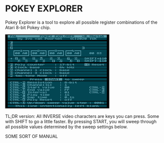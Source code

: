 POKEY EXPLORER
==============

Pokey Explorer is a tool to explore all possible register combinations of the Atari 8-bit Pokey chip.

![Default Screen](default-screen.png)

TL;DR version: All INVERSE video characters are keys you can press. Some with SHIFT to go a little faster. By pressing START, you will sweep through all possible values determined by the sweep settings below.

SOME SORT OF MANUAL

